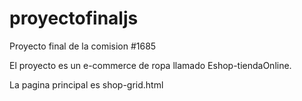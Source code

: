# proyectofinaljs

Proyecto final de la comision #1685

El proyecto es un e-commerce de ropa llamado Eshop-tiendaOnline.

La pagina principal es shop-grid.html 
